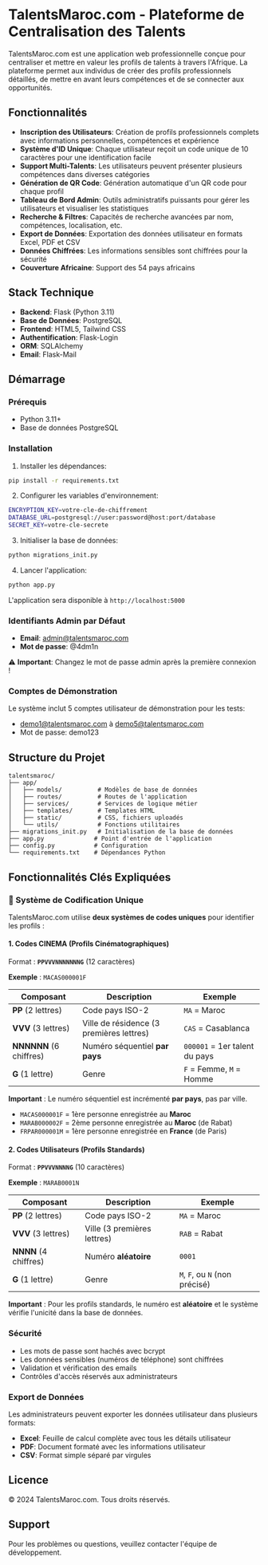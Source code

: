 # TalentsMaroc.com - Plateforme de Centralisation des Talents

TalentsMaroc.com est une application web professionnelle conçue pour centraliser et mettre en valeur les profils de talents à travers l'Afrique. La plateforme permet aux individus de créer des profils professionnels détaillés, de mettre en avant leurs compétences et de se connecter aux opportunités.

## Fonctionnalités

- **Inscription des Utilisateurs**: Création de profils professionnels complets avec informations personnelles, compétences et expérience
- **Système d'ID Unique**: Chaque utilisateur reçoit un code unique de 10 caractères pour une identification facile
- **Support Multi-Talents**: Les utilisateurs peuvent présenter plusieurs compétences dans diverses catégories
- **Génération de QR Code**: Génération automatique d'un QR code pour chaque profil
- **Tableau de Bord Admin**: Outils administratifs puissants pour gérer les utilisateurs et visualiser les statistiques
- **Recherche & Filtres**: Capacités de recherche avancées par nom, compétences, localisation, etc.
- **Export de Données**: Exportation des données utilisateur en formats Excel, PDF et CSV
- **Données Chiffrées**: Les informations sensibles sont chiffrées pour la sécurité
- **Couverture Africaine**: Support des 54 pays africains

## Stack Technique

- **Backend**: Flask (Python 3.11)
- **Base de Données**: PostgreSQL
- **Frontend**: HTML5, Tailwind CSS
- **Authentification**: Flask-Login
- **ORM**: SQLAlchemy
- **Email**: Flask-Mail

## Démarrage

### Prérequis

- Python 3.11+
- Base de données PostgreSQL

### Installation

1. Installer les dépendances:
```bash
pip install -r requirements.txt
```

2. Configurer les variables d'environnement:
```bash
ENCRYPTION_KEY=votre-cle-de-chiffrement
DATABASE_URL=postgresql://user:password@host:port/database
SECRET_KEY=votre-cle-secrete
```

3. Initialiser la base de données:
```bash
python migrations_init.py
```

4. Lancer l'application:
```bash
python app.py
```

L'application sera disponible à `http://localhost:5000`

### Identifiants Admin par Défaut

- **Email**: admin@talentsmaroc.com
- **Mot de passe**: @4dm1n

⚠️ **Important**: Changez le mot de passe admin après la première connexion !

### Comptes de Démonstration

Le système inclut 5 comptes utilisateur de démonstration pour les tests:
- demo1@talentsmaroc.com à demo5@talentsmaroc.com
- Mot de passe: demo123

## Structure du Projet

```
talentsmaroc/
├── app/
│   ├── models/          # Modèles de base de données
│   ├── routes/          # Routes de l'application
│   ├── services/        # Services de logique métier
│   ├── templates/       # Templates HTML
│   ├── static/          # CSS, fichiers uploadés
│   └── utils/           # Fonctions utilitaires
├── migrations_init.py   # Initialisation de la base de données
├── app.py              # Point d'entrée de l'application
├── config.py           # Configuration
└── requirements.txt    # Dépendances Python
```

## Fonctionnalités Clés Expliquées

### 🔢 Système de Codification Unique

TalentsMaroc.com utilise **deux systèmes de codes uniques** pour identifier les profils :

#### 1. Codes CINEMA (Profils Cinématographiques)
Format : **`PPVVVNNNNNNNG`** (12 caractères)

**Exemple** : `MACAS000001F`

| Composant | Description | Exemple |
|-----------|-------------|---------|
| **PP** (2 lettres) | Code pays ISO-2 | `MA` = Maroc |
| **VVV** (3 lettres) | Ville de résidence (3 premières lettres) | `CAS` = Casablanca |
| **NNNNNN** (6 chiffres) | Numéro séquentiel **par pays** | `000001` = 1er talent du pays |
| **G** (1 lettre) | Genre | `F` = Femme, `M` = Homme |

**Important** : Le numéro séquentiel est incrémenté **par pays**, pas par ville.
- `MACAS000001F` = 1ère personne enregistrée au **Maroc**
- `MARAB000002F` = 2ème personne enregistrée au **Maroc** (de Rabat)
- `FRPAR000001M` = 1ère personne enregistrée en **France** (de Paris)

#### 2. Codes Utilisateurs (Profils Standards)
Format : **`PPVVVNNNNG`** (10 caractères)

**Exemple** : `MARAB0001N`

| Composant | Description | Exemple |
|-----------|-------------|---------|
| **PP** (2 lettres) | Code pays ISO-2 | `MA` = Maroc |
| **VVV** (3 lettres) | Ville (3 premières lettres) | `RAB` = Rabat |
| **NNNN** (4 chiffres) | Numéro **aléatoire** | `0001` |
| **G** (1 lettre) | Genre | `M`, `F`, ou `N` (non précisé) |

**Important** : Pour les profils standards, le numéro est **aléatoire** et le système vérifie l'unicité dans la base de données.

### Sécurité
- Les mots de passe sont hachés avec bcrypt
- Les données sensibles (numéros de téléphone) sont chiffrées
- Validation et vérification des emails
- Contrôles d'accès réservés aux administrateurs

### Export de Données
Les administrateurs peuvent exporter les données utilisateur dans plusieurs formats:
- **Excel**: Feuille de calcul complète avec tous les détails utilisateur
- **PDF**: Document formaté avec les informations utilisateur
- **CSV**: Format simple séparé par virgules

## Licence

© 2024 TalentsMaroc.com. Tous droits réservés.

## Support

Pour les problèmes ou questions, veuillez contacter l'équipe de développement.
